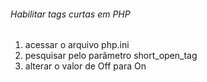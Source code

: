 ###### Habilitar tags curtas em PHP

1. acessar o arquivo php.ini
2. pesquisar pelo parâmetro short_open_tag
3. alterar o valor de Off para On